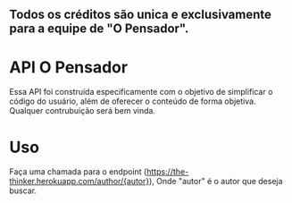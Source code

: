 ## Todos os créditos são unica e exclusivamente para a equipe de "O Pensador".

# API O Pensador

Essa API foi construída especificamente com o objetivo de simplificar o código do usuário, além de oferecer o conteúdo de forma objetiva. Qualquer contrubuição será bem vinda.

# Uso

Faça uma chamada para o endpoint (https://the-thinker.herokuapp.com/author/{autor}),
Onde "autor" é o autor que deseja buscar.
